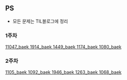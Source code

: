 ## PS
- 모든 문제는 TIL블로그에 정리

### 1주차
[11047_baek 1914_baek 1449_baek  1174_baek 1080_baek](https://sksk713-til.netlify.app/docs/PS/week1)
### 2주차
[1105_baek 1092_baek 1946_baek 1263_baek 1068_baek](https://sksk713-til.netlify.app/docs/PS/week2)